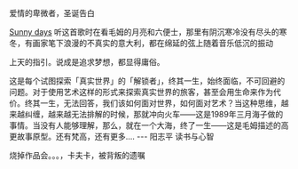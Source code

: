 爱情的卑微者，圣诞告白

[Sunny days](http://music.163.com/#/song?id=29191028) 听这首歌时在看毛姆的月亮和六便士，那里有阴沉寒冷没有尽头的寒冬，有画家笔下浪漫的不真实的意大利，都在绵延的弦上随着音乐低沉的振动

上天的指引。说成是追求梦想，都显得庸俗。

这是每个试图探索「真实世界」的「解锁者」，终其一生，始终面临，不可回避的问题。对于使用艺术这样的形式来探索真实世界的旅客，甚至会用生命来作为代价。终其一生，无法回答，我们该如何面对世界，如何面对艺术？当这种思维，越来越纠缠，越来越无法排解的时候，那就冲向火车——这是1989年三月海子做的事情。当没有人能够理解，那么，就在一个大海，终了一生——这是毛姆描述的高更故事原型。还有梵高，还有更多…. --- 阳志平 读书与心智

烧掉作品会。。。，卡夫卡，被背叛的遗嘱

